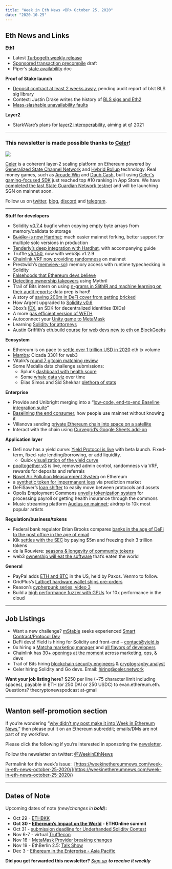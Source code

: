 ```yaml
---
title: "Week in Eth News <BR> October 25, 2020"
date: "2020-10-25"
---
```


## **Eth News and Links**

**Eth1**

- Latest [Turbogeth weekly release](https://github.com/ledgerwatch/turbo-geth/releases/tag/2020.10.02)
- [Sponsored transaction precompile](https://hackmd.io/@SamWilsn/rkmD5l8Pw) draft
- Piper’s [state availability](https://notes.ethereum.org/e8VFLDiUSPSn2v7VVM1CXw) doc

**Proof of Stake launch**

- [Deposit contract at least 2 weeks away](https://youtu.be/JOgowAlKSqw?t=2487), pending audit report of blst BLS sig library
- Context: Justin Drake writes the history of [BLS sigs and Eth2](https://www.reddit.com/r/ethfinance/comments/jghide/daily_general_discussion_october_23_2020/g9sz7jm/)
- [Mass-slashable unavailability faults](https://ethresear.ch/t/mass-slashable-unavailability-faults/8129)

**Layer2**

- StarkWare’s plans for [layer2 interoperability](https://medium.com/starkware/the-road-to-l2-interoperability-718ff69ec822), aiming at q1 2021

* * *

### **This newsletter is made possible thanks to [Celer](https://www.celer.network/)!**

[![](https://cdn.substack.com/image/fetch/w_1456,c_limit,f_auto,q_auto:good,fl_progressive:steep/https%3A%2F%2Fbucketeer-e05bbc84-baa3-437e-9518-adb32be77984.s3.amazonaws.com%2Fpublic%2Fimages%2F18e1fc5a-eab4-4869-9b9d-135dff1fabaa_950x400.png)](https://cdn.substack.com/image/fetch/f_auto,q_auto:good,fl_progressive:steep/https%3A%2F%2Fbucketeer-e05bbc84-baa3-437e-9518-adb32be77984.s3.amazonaws.com%2Fpublic%2Fimages%2F18e1fc5a-eab4-4869-9b9d-135dff1fabaa_950x400.png)

[Celer](http://celer.network/) is a coherent layer-2 scaling platform on Ethereum powered by [Generalized State Channel Network](https://www.celer.network/docs/celercore/index.html) and [Hybrid Rollup](https://medium.com/celer-network/adding-hybrid-pos-rollup-sidechain-to-celers-coherent-layer-2-platform-d1d3067fe593) technology. Real money games, such as [Arcade Win](https://apps.apple.com/us/app/arcade-win/id1459895768) and [Daub Cash](https://apps.apple.com/us/app/daub-cash/id1513396754), built using [Celer's gaming-focused SDK](http://developer.celerx.app/) just reached top #10 ranking in App Store. We have [completed the last State Guardian Network testnet](https://blog.celer.network/2020/10/04/sgn-beta-testnet-community-event-successfully-completed/) and will be launching SGN on mainnet soon.

Follow us on [twitter](https://twitter.com/CelerNetwork), [blog](https://blog.celer.network/), [discord](https://discord.com/invite/Trhab5w) and [telegram](https://t.me/celernetwork).

* * *

**Stuff for developers**

- Solidity [v0.7.4](https://solidity.ethereum.org/2020/10/19/solidity-0.7.4-release-announcement/) bugfix when copying empty byte arrays from memory/calldata to storage
- [B̶u̶i̶d̶l̶e̶r̶ is now Hardhat](https://medium.com/nomic-labs-blog/buidler-has-evolved-introducing-hardhat-4bccd13bc931); much easier mainnet forking, better support for multiple solc versions in production
- [Tenderly’s deep integration with Hardhat](https://blog.tenderly.co/level-up-your-smart-contract-productivity-using-hardhat-and-tenderly/), with accompanying guide
- Truffle [v5.1.50](https://github.com/trufflesuite/truffle/releases/tag/v5.1.50), now with web3js v1.2.9
- [Chainlink VRF now providing randomness](https://blog.chain.link/chainlink-vrf-now-live-on-ethereum-mainnet/) on mainnet
- Prestwich’s [memview-sol](https://github.com/summa-tx/memview-sol): memory access with runtime typechecking in Solidity
- [Falsehoods that Ethereum devs believe](https://gist.github.com/spalladino/a349f0ca53dbb5fc3914243aaf7ea8c6)
- [Detecting ownership takeovers](https://diligence.consensys.net/blog/2020/09/detecting-ownership-takeovers-using-mythril) using Mythril
- Trail of Bits intern on using [n-grams in SlithIR and machine learning on their audit reports](https://blog.trailofbits.com/2020/10/23/efficient-audits-with-machine-learning-and-slither-simil/); data prep is hard!
- A story of [saving 200m in DeFi cover from getting bricked](https://medium.com/armorfi/saving-200m-in-defi-cover-ffe492f9459b)
- How Argent upgraded to [Solidity v0.6](https://www.argent.xyz/blog/argent-upgrading-to-solidity-0-6/)
- 3box’s [IDX](https://medium.com/3box/idx-a-devkit-for-open-identity-48edc88e8e85), an SDK for decentralized identities (DIDs)
- A more [gas efficient version of WETH](https://twitter.com/acuestacanada/status/1319581439831298048)
- Autoconnect your [Unity game to MetaMask](https://medium.com/coinmonks/unity-engine-metamask-wallet-6797d4699e45)
- Learning [Solidity for attorneys](https://lexdao.substack.com/p/learning-solidity-for-attorneys)
- Austin Griffith’s eth.build [course for web devs new to eth on BlockGeeks](https://courses.blockgeeks.com/course/eth-build/)

**Ecosystem**

- Ethereum is on pace to [settle over 1 trillion USD in 2020](https://twitter.com/MessariCrypto/status/1318985292347543552) eth tx volume
- [Mamba](https://twitter.com/vasa_develop/status/1318337690828369921): Cicada 3301 for web3
- Vitalik’s [round 7 gitcoin matching review](https://vitalik.ca/general/2020/10/18/round7.html)
- Some Medalla data challenge submissions:
    - Splunk [dashboard with health score](https://www.splunk.com/en_us/blog/tips-and-tricks/attesting-the-health-of-ethereum-2-0.html)
    - Some [whale data viz](https://medium.com/coinmonks/visualizing-whales-in-the-rough-seas-of-medalla-the-ethereum-2-testnet-f748592fc08a) over time
    - Elias Simos and Sid Shekhar [plethora of stats](https://eth2data.github.io/)

**Enterprise**

- Provide and Unibright merging into a “[low-code, end-to-end Baseline integration suite](https://medium.com/unibrightio/provide-incorporates-the-unibright-framework-to-create-unified-service-for-corporate-data-sharing-e0f0a57b7f25)”
- [Baselining the end consumer](https://medium.com/@a.freundhaskel/baselining-the-end-consumer-9349a8e0ed7e), how people use mainnet without knowing it
- Villanova sending [private Ethereum chain into space on a satellite](https://www.coindesk.com/villanova-test-ethereum-blockchain-space)
- Interact with the chain using [Curvegrid’s Google Sheets add-on](https://www.curvegrid.com/blog/2020-10-20-multibaas-for-google-sheets/)

**Application layer**

- Defi now has a yield curve: [Yield Protocol is live](https://medium.com/yield-protocol/yield-protocol-is-live-e6e8ebf2537b) with beta launch. Fixed-term, fixed-rate lending/borrowing, or add liquidity.
    - Quick [visualization of the yield curve](https://curve.is/)
- [pooltogether v3](https://medium.com/pooltogether/the-new-pooltogether-891d94858588) is live, removed admin control, randomness via VRF, rewards for deposits and referrals
- [Novel Air Pollution Measurement System](https://www.mdpi.com/2224-2708/9/4/49/htm) on Ethereum
- a [synthetic token for impermanent loss](https://medium.com/hakkafinance/impermanent-gain-the-antimatter-of-impermanent-loss-8d4d6c513d09) via prediction market
- DeFiSaver’s [loan shifter](https://medium.com/defi-saver/introducing-loan-shifter-change-your-collateral-or-debt-asset-and-shift-between-protocols-using-cf03ec3c225f) to easily move between protocols and assets
- Opolis Employment Commons [unveils tokenization system](https://medium.com/opolis/opolis-announces-upcoming-rewards-token-which-members-can-earn-for-consumption-of-payroll-2eb45f88874e) for processing payroll or getting health insurance through the commons
- Music streaming platform [Audius on mainnet](https://medium.com/audius/welcome-audio-to-mainnet-409009bc130c); airdrop to 10k most popular artists

**Regulation/business/tokens**

- Federal bank regulator Brian Brooks compares [banks in the age of DeFi to the post office in the age of email](https://cointelegraph.com/news/mainstream-defi-is-inevitable-us-currency-comptroller)
- Kik [settles with the SEC](https://www.courtlistener.com/docket/15722539/89/2/us-securities-and-exchange-commission-v-kik-interactive-inc/) by paying $5m and freezing their 3 trillion tokens
- de la Rouviere: [seasons & longevity of community tokens](https://blog.simondlr.com/posts/seasons-longevity-in-community-tokens)
- web3 [ownership will eat the software](https://medium.com/@etm612/ownership-will-eat-the-software-thats-eaten-the-world-82030c8b6a14) that’s eaten the world

**General**

- PayPal adds [ETH and BTC](https://newsroom.paypal-corp.com/2020-10-21-PayPal-Launches-New-Service-Enabling-Users-to-Buy-Hold-and-Sell-Cryptocurrency) in the US, held by Paxos. Venmo to follow.
- GridPlus’s [Lattice1 hardware wallet ships pre-orders](https://blog.gridplus.io/from-idea-to-reality-the-first-lattice1-hardware-wallets-have-shipped-5e9672e89c32)
- Reason’s [cypherpunk series, video 3](https://youtu.be/lv8OFSWZkGs)
- Build a [high performance fuzzer with GPUs](https://blog.trailofbits.com/2020/10/22/lets-build-a-high-performance-fuzzer-with-gpus/) for 10x performance in the cloud

* * *

## **Job Listings**

- Want a new challenge? [mStable](https://twitter.com/mstable_) seeks experienced [Smart Contract/Protocol Dev](https://cryptocurrencyjobs.co/engineering/mstable-protocol-developer-defi/)
- DeFi devs! Yield is hiring for Solidity and front-end – contact@yield.is
- 0x hiring a [Matcha marketing manager](https://boards.greenhouse.io/0x/jobs/4923909002) and [all flavors of developers](https://0x.org/about/jobs)
- Chainlink has [30+ openings at the moment](https://jobs.lever.co/chainlink/) across marketing, ops, & devs
- Trail of Bits hiring [blockchain security engineers](https://jobs.lever.co/trailofbits/4f459855-3299-462f-9e73-299a840d5baf) & [cryptography analyst](https://jobs.lever.co/trailofbits/56af8506-3205-4c7b-b28d-ba8292bd1a47)
- Celer hiring Solidity and Go devs. Email: hiring@celer.network

**Want your job listing here**? $250 per line (~75 character limit including spaces), payable in ETH (or 250 DAI or 250 USDC) to evan.ethereum.eth. Questions? thecryptonewspodcast at-gmail

* * *

## **Wanton self-promotion section**

If you’re wondering “[why didn’t my post make it into Week in Ethereum News](https://www.evanvanness.com/post/179914035841/why-didnt-my-post-make-the-newsletter),” then please put it on an Ethereum subreddit; emails/DMs are not part of my workflow.

Please click the following if you’re interested in sponsoring the [newsletter](https://www.evanvanness.com/post/625741875743227904/evan-is-live-on-balancer).

Follow the newsletter on twitter: [@WeekinEthNews](https://twitter.com/WeekInEthNews)

Permalink for this week’s issue:  [https://weekinethereumnews.com/week-in-eth-news-october-25-2020/](https://weekinethereumnews.com/week-in-eth-news-october-25-2020/)

* * *

## **Dates of Note**

Upcoming dates of note _(_new/changes in **bold**_)_**:**

- Oct 29 - [ETHBKK](https://pages.atato.com/ethbkk)
- **Oct 30 - [Ethereum’s Impact on the World](https://ethonline.org/impact/) - ETHOnline summit**
- Oct 31 - [submission deadline for Underhanded Solidity Contest](https://underhanded.soliditylang.org/)
- Nov 6-7 - virtual [Trufflecon](https://www.trufflesuite.com/trufflecon2020)
- Nov 16 - [MetaMask Provider breaking changes](https://medium.com/metamask/breaking-changes-to-the-metamask-provider-its-happening-eebc91fff1a7)
- Nov 19 - EthBerlin 2.5: [Talk Show](https://medium.com/ethberlin/move-over-netflix-theres-a-new-zoom-talk-show-in-town-db48c75d35af)
- Dec 3 - [Ethereum in the Enterprise - Asia Pacific](https://twitter.com/EntEthAlliance/status/1314652848655872000)

**Did you get forwarded this newsletter?** _[Sign up](https://weekinethereum.substack.com/subscribe#about) **to receive it weekly**_
